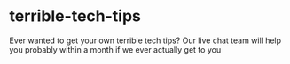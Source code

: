 # terrible-tech-tips
Ever wanted to get your own terrible tech tips? Our live chat team will help you probably within a month if we ever actually get to you

